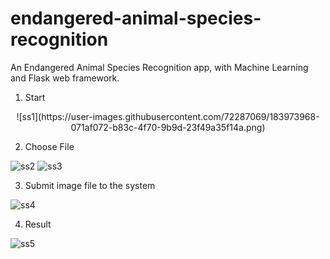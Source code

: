 # endangered-animal-species-recognition
An Endangered Animal Species Recognition app, with Machine Learning and Flask web framework.

1. Start

<center>
![ss1](https://user-images.githubusercontent.com/72287069/183973968-071af072-b83c-4f70-9b9d-23f49a35f14a.png)
  </center>

2. Choose File

![ss2](https://user-images.githubusercontent.com/72287069/183974000-1d8afc94-0e53-4c78-916a-1e305c43b698.png)
![ss3](https://user-images.githubusercontent.com/72287069/183974010-ae34dc47-b192-4db1-a6be-add222253f18.png)

3. Submit image file to the system

![ss4](https://user-images.githubusercontent.com/72287069/183974019-c823ac0c-07a4-468d-b6b4-6eba75ba4a56.png)

4. Result

![ss5](https://user-images.githubusercontent.com/72287069/183974027-470b8133-da35-494c-ac23-630879d445a8.png)
